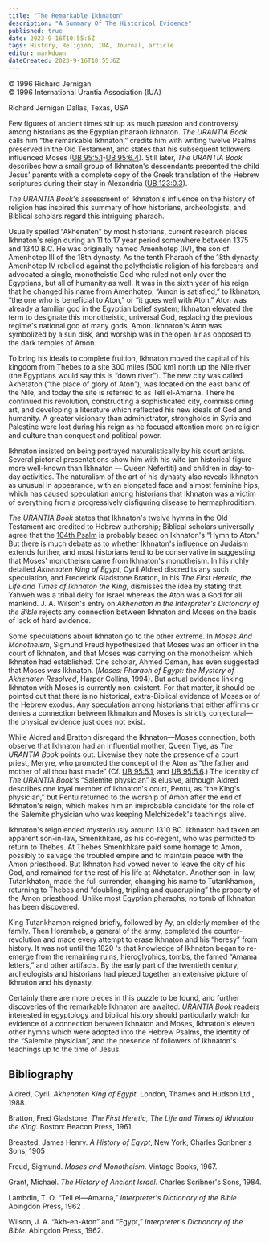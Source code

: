 ```yaml
---
title: "The Remarkable Ikhnaton"
description: "A Summary Of The Historical Evidence"
published: true
date: 2023-9-16T10:55:6Z
tags: History, Religion, IUA, Journal, article
editor: markdown
dateCreated: 2023-9-16T10:55:6Z
---
```


<p class="v-card v-sheet theme--light grey lighten-3 px-2">© 1996 Richard Jernigan<br>© 1996 International Urantia Association (IUA)</p>

Richard Jernigan
Dallas, Texas, USA

Few figures of ancient times stir up as much passion and controversy among historians as the Egyptian pharaoh Ikhnaton. _The URANTIA Book_ calls him “the remarkable Ikhnaton,” credits him with writing twelve Psalms preserved in the Old Testament, and states that his subsequent followers influenced Moses ([UB 95:5.1](/en/The_Urantia_Book/95#p5_1)-[UB 95:6.4](/en/The_Urantia_Book/95#p6_4)). Still later, _The URANTIA Book_ describes how a small group of Ikhnaton's descendants presented the child Jesus' parents with a complete copy of the Greek translation of the Hebrew scriptures during their stay in Alexandria ([UB 123:0.3](/en/The_Urantia_Book/123#p0_3)).

_The URANTIA Book_'s assessment of Ikhnaton's influence on the history of religion has inspired this summary of how historians, archeologists, and Biblical scholars regard this intriguing pharaoh.

Usually spelled “Akhenaten” by most historians, current research places Ikhnaton's reign during an 11 to 17 year period somewhere between 1375 and 1340 B.C. He was originally named Amenhotep (IV), the son of Amenhotep III of the 18th dynasty. As the tenth Pharaoh of the 18th dynasty, Amenhotep IV rebelled against the polytheistic religion of his forebears and advocated a single, monotheistic God who ruled not only over the Egyptians, but all of humanity as well. It was in the sixth year of his reign that he changed his name from Amenhotep, “Amon is satisfied,” to Ikhnaton, “the one who is beneficial to Aton,” or “it goes well with Aton.” Aton was already a familiar god in the Egyptian belief system; Ikhnaton elevated the term to designate this monotheistic, universal God, replacing the previous regime's national god of many gods, Amon. Ikhnaton's Aton was symbolized by a sun disk, and worship was in the open air as opposed to the dark temples of Amon.

To bring his ideals to complete fruition, Ikhnaton moved the capital of his kingdom from Thebes to a site 300 miles [500 km] north up the Nile river (the Egyptians would say this is “down river”). The new city was called Akhetaton (“the place of glory of Aton”), was located on the east bank of the Nile, and today the site is referred to as Tell el-Amarna. There he continued his revolution, constructing a sophisticated city, commissioning art, and developing a literature which reflected his new ideals of God and humanity. A greater visionary than administrator, strongholds in Syria and Palestine were lost during his reign as he focused attention more on religion and culture than conquest and political power.

Ikhnaton insisted on being portrayed naturalistically by his court artists. Several pictorial presentations show him with his wife (an historical figure more well-known than Ikhnaton — Queen Nefertiti) and children in day-to-day activities. The naturalism of the art of his dynasty also reveals Ikhnaton as unusual in appearance, with an elongated face and almost feminine hips, which has caused speculation among historians that Ikhnaton was a victim of everything from a progressively disfiguring disease to hermaphroditism.

_The URANTIA Book_ states that Ikhnaton's twelve hymns in the Old Testament are credited to Hebrew authorship; Biblical scholars universally agree that the [104th Psalm](/en/Bible/Psalms/104) is probably based on Ikhnaton's “Hymn to Aton.” But there is much debate as to whether Ikhnaton's influence on Judaism extends further, and most historians tend to be conservative in suggesting that Moses' monotheism came from Ikhnaton's monotheism. In his richly detailed _Akhenaten King of Egypt_, Cyril Aldred discredits any such speculation, and Frederick Gladstone Bratton, in his _The First Heretic, the Life and Times of Ikhnaton the King_, dismisses the idea by stating that Yahweh was a tribal deity for Israel whereas the Aton was a God for all mankind. J. A. Wilson's entry on _Akhenaton in the Interpreter's Dictonary of the Bible_ rejects any connection between Ikhnaton and Moses on the basis of lack of hard evidence.

Some speculations about Ikhnaton go to the other extreme. In _Moses And Monotheism_, Sigmund Freud hypothesized that Moses was an officer in the court of Ikhnaton, and that Moses was carrying on the monotheism which Ikhnaton had established. One scholar, Ahmed Osman, has even suggested that Moses _was_ Ikhnaton. (_Moses: Pharaoh of Egypt: the Mystery of Akhenaten Resolved_, Harper Collins, 1994). But actual evidence linking Ikhnaton with Moses is currently non-existent. For that matter, it should be pointed out that there is no historical, extra-Biblical evidence of Moses or of the Hebrew exodus. Any speculation among historians that either affirms or denies a connection between Ikhnaton and Moses is strictly conjectural—the physical evidence just does not exist.

While Aldred and Bratton disregard the Ikhnaton—Moses connection, both observe that Ikhnaton had an influential mother, Queen Tiye, as _The URANTIA Book_ points out. Likewise they note the presence of a court priest, Meryre, who promoted the concept of the Aton as “the father and mother of all thou hast made” (Cf. [UB 95:5.1](/en/The_Urantia_Book/95#p5_1), and [UB 95:5.6](/en/The_Urantia_Book/95#p5_6).) The identity of _The URANTIA Book_'s “Salemite physician” is elusive, although Aldred describes one loyal member of Ikhnaton's court, Pentu, as “the King's physician,” but Pentu returned to the worship of Amon after the end of Ikhnaton's reign, which makes him an improbable candidate for the role of the Salemite physician who was keeping Melchizedek's teachings alive.

Ikhnaton's reign ended mysteriously around 1310 BC. Ikhnaton had taken an apparent son-in-law, Smenkhkare, as his co-regent, who was permitted to return to Thebes. At Thebes Smenkhkare paid some homage to Amon, possibly to salvage the troubled empire and to maintain peace with the Amon priesthood. But Ikhnaton had vowed never to leave the city of his God, and remained for the rest of his life at Akhetaton. Another son-in-law, Tutankhaton, made the full surrender, changing his name to Tutankhamon, returning to Thebes and “doubling, tripling and quadrupling” the property of the Amon priesthood. Unlike most Egyptian pharaohs, no tomb of Ikhnaton has been discovered.

King Tutankhamon reigned briefly, followed by Ay, an elderly member of the family. Then Horemheb, a general of the army, completed the counter-revolution and made every attempt to erase Ikhnaton and his “heresy” from history. It was not until the 1820 's that knowledge of Ikhnaton began to re-emerge from the remaining ruins, hieroglyphics, tombs, the famed “Amama letters,” and other artifacts. By the early part of the twentieth century, archeologists and historians had pieced together an extensive picture of Ikhnaton and his dynasty.

Certainly there are more pieces in this puzzle to be found, and further discoveries of the remarkable Ikhnaton are awaited. _URANTIA Book_ readers interested in egyptology and biblical history should particularly watch for evidence of a connection between Ikhnaton and Moses, Ikhnaton's eleven other hymns which were adopted into the Hebrew Psalms, the identity of the “Salemite physician”, and the presence of followers of Ikhnaton's teachings up to the time of Jesus.

## Bibliography

Aldred, Cyril. _Akhenaten King of Egypt_. London, Thames and Hudson Ltd., 1988.

Bratton, Fred Gladstone. _The First Heretic, The Life and Times of Ikhnaton the King_. Boston: Beacon Press, 1961.

Breasted, James Henry. _A History of Egypt_, New York, Charles Scribner's Sons, 1905

Freud, Sigmund. _Moses and Monotheism_. Vintage Books, 1967.

Grant, Michael. _The History of Ancient Israel_. Charles Scribner's Sons, 1984.

Lambdin, T. O. “Tell el—Amarna,” _Interpreter's Dictionary of the Bible_. Abingdon Press, 1962 .

Wilson, J. A. “Akh-en-Aton” and “Egypt,” _Interpreter's Dictionary of the Bible_. Abingdon Press, 1962.